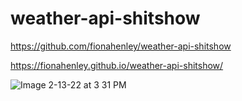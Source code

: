 # weather-api-shitshow

https://github.com/fionahenley/weather-api-shitshow

https://fionahenley.github.io/weather-api-shitshow/

![Image 2-13-22 at 3 31 PM](https://user-images.githubusercontent.com/94727318/156092884-d380a2ca-ba7f-4454-8e43-06211e00d1bd.jpeg)
